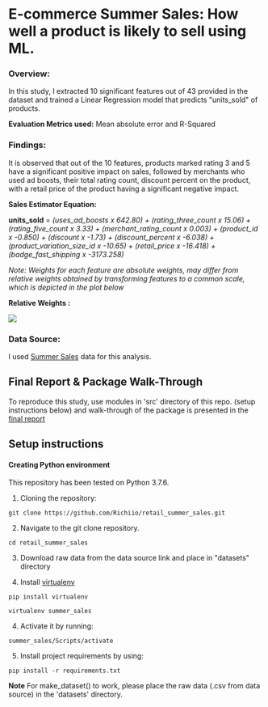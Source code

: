# E-commerce Summer Sales: How well a product is likely to sell using ML.

### Overview:
In this study, I extracted 10 significant features out of 43 provided in the dataset and trained a Linear Regression model that predicts "units_sold" of products. 

**Evaluation Metrics used:** Mean absolute error and R-Squared


### Findings:

It is observed that out of the 10 features, products marked rating 3 and 5 have a significant positive impact on sales, followed by merchants who used ad boosts, their total rating count, discount percent on the product, with a retail price of the product having a significant negative impact.

**Sales Estimator Equation:**

**units_sold** = *(uses_ad_boosts x 642.80) + (rating_three_count x 15.06) + (rating_five_count x 3.33) +
                 (merchant_rating_count x 0.003) + (product_id x -0.850) + (discount x -1.73) +
                 (discount_percent x -6.038) + (product_variation_size_id x -10.65) +
                 (retail_price x -16.418) + (badge_fast_shipping x -3173.258)*


*Note: Weights for each feature are absolute weights, may differ from relative weights obtained by transforming features to a common scale, which is depicted in the plot below*

**Relative Weights :**

<img src="https://github.com/Richiio/retail_summer_sales/blob/master/report/fw.png" />



### Data Source:

I used [Summer Sales](https://www.kaggle.com/jmmvutu/summer-products-and-sales-in-ecommerce-wish) data for this analysis.

## Final Report & Package Walk-Through

To reproduce this study, use modules in 'src' directory of this repo. (setup instructions below) and walk-through of the package is presented in the [final report](https://github.com/Richiio/retail_summer_sales/tree/master/report)

## Setup instructions

#### Creating Python environment

This repository has been tested on Python 3.7.6.

1. Cloning the repository:

`git clone https://github.com/Richiio/retail_summer_sales.git`

2. Navigate to the git clone repository.

`cd retail_summer_sales`

3. Download raw data from the data source link and place in "datasets" directory

3. Install [virtualenv](https://pypi.org/project/virtualenv/)

`pip install virtualenv`

`virtualenv summer_sales`

4. Activate it by running:

`summer_sales/Scripts/activate`

5. Install project requirements by using:

`pip install -r requirements.txt`

**Note**
For make_dataset() to work, please place the raw data (.csv from data source) in the 'datasets' directory.
